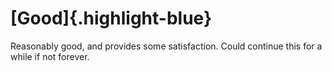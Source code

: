 # [Good]{.highlight-blue}

Reasonably good, and provides some satisfaction. Could continue this for a while if not forever.
